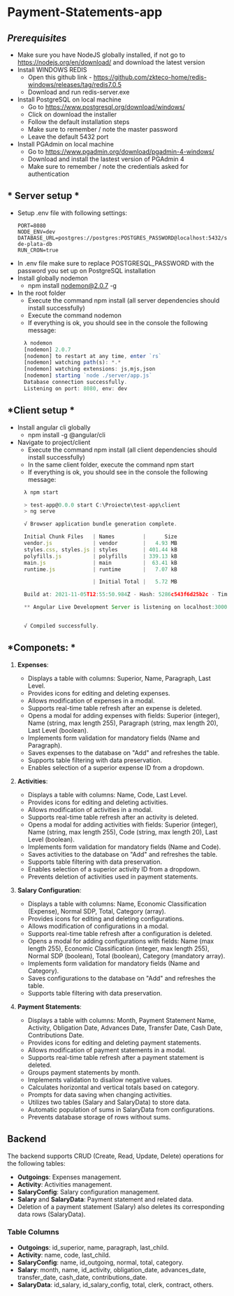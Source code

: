 # Payment-Statements-app
## *Prerequisites*
* Make sure you have NodeJS globally installed, if not go to https://nodejs.org/en/download/ and download the latest version
* Install WINDOWS REDIS
  * Open this github link - https://github.com/zkteco-home/redis-windows/releases/tag/redis7.0.5
  * Download and run redis-server.exe
* Install PostgreSQL on local machine
  * Go to https://www.postgresql.org/download/windows/
  * Click on download the installer
  * Follow the default installation steps
  * Make sure to remember / note the master password
  * Leave the default 5432 port
* Install PGAdmin on local machine
  * Go to https://www.pgadmin.org/download/pgadmin-4-windows/
  * Download and install the lastest version of PGAdmin 4
  * Make sure to remember / note the credentials asked for authentication

## * Server setup *
* Setup .env file with following settings:
  ```
  PORT=8080
  NODE_ENV=dev
  DATABASE_URL=postgres://postgres:POSTGRES_PASSWORD@localhost:5432/stat-de-plata-db
  RUN_CRON=true
  ```
* In .env file make sure to replace POSTGRESQL_PASSWORD with the password you set up on PostgreSQL installation
* Install globally nodemon
  * npm install nodemon@2.0.7 -g
* In the root folder
  * Execute the command npm install (all server dependencies should install successfully)
  * Execute the command nodemon
  * If everything is ok, you should see in the console the following message:
  ```javascript
    λ nodemon
    [nodemon] 2.0.7
    [nodemon] to restart at any time, enter `rs`
    [nodemon] watching path(s): *.*
    [nodemon] watching extensions: js,mjs,json
    [nodemon] starting `node ./server/app.js`
    Database connection successfully.
    Listening on port: 8080, env: dev
  ```

## *Client setup *
* Install angular cli globally
  * npm install -g @angular/cli
* Navigate to project/client
  * Execute the command npm install (all client dependencies should install successfully)
  * In the same client folder, execute the command npm start
  * If everything is ok, you should see in the console the following message:
  ```javascript
    λ npm start

    > test-app@0.0.0 start C:\Proiecte\test-app\client
    > ng serve

    √ Browser application bundle generation complete.

    Initial Chunk Files   | Names         |      Size
    vendor.js             | vendor        |   4.93 MB
    styles.css, styles.js | styles        | 401.44 kB
    polyfills.js          | polyfills     | 339.13 kB
    main.js               | main          |  63.41 kB
    runtime.js            | runtime       |   7.07 kB

                          | Initial Total |   5.72 MB

    Build at: 2021-11-05T12:55:50.984Z - Hash: 5286c543f6d25b2c - Time: 5989ms

    ** Angular Live Development Server is listening on localhost:3000, open your browser on http://localhost:3000/ **


    √ Compiled successfully.
  ```

 ## *Componets: *

1. **Expenses**:
   - Displays a table with columns: Superior, Name, Paragraph, Last Level.
   - Provides icons for editing and deleting expenses.
   - Allows modification of expenses in a modal.
   - Supports real-time table refresh after an expense is deleted.
   - Opens a modal for adding expenses with fields: Superior (integer), Name (string, max length 255), Paragraph (string, max length 20), Last Level (boolean).
   - Implements form validation for mandatory fields (Name and Paragraph).
   - Saves expenses to the database on "Add" and refreshes the table.
   - Supports table filtering with data preservation.
   - Enables selection of a superior expense ID from a dropdown.

2. **Activities**:
   - Displays a table with columns: Name, Code, Last Level.
   - Provides icons for editing and deleting activities.
   - Allows modification of activities in a modal.
   - Supports real-time table refresh after an activity is deleted.
   - Opens a modal for adding activities with fields: Superior (integer), Name (string, max length 255), Code (string, max length 20), Last Level (boolean).
   - Implements form validation for mandatory fields (Name and Code).
   - Saves activities to the database on "Add" and refreshes the table.
   - Supports table filtering with data preservation.
   - Enables selection of a superior activity ID from a dropdown.
   - Prevents deletion of activities used in payment statements.

3. **Salary Configuration**:
   - Displays a table with columns: Name, Economic Classification (Expense), Normal SDP, Total, Category (array).
   - Provides icons for editing and deleting configurations.
   - Allows modification of configurations in a modal.
   - Supports real-time table refresh after a configuration is deleted.
   - Opens a modal for adding configurations with fields: Name (max length 255), Economic Classification (integer, max length 255), Normal SDP (boolean), Total (boolean), Category (mandatory array).
   - Implements form validation for mandatory fields (Name and Category).
   - Saves configurations to the database on "Add" and refreshes the table.
   - Supports table filtering with data preservation.

4. **Payment Statements**:
   - Displays a table with columns: Month, Payment Statement Name, Activity, Obligation Date, Advances Date, Transfer Date, Cash Date, Contributions Date.
   - Provides icons for editing and deleting payment statements.
   - Allows modification of payment statements in a modal.
   - Supports real-time table refresh after a payment statement is deleted.
   - Groups payment statements by month.
   - Implements validation to disallow negative values.
   - Calculates horizontal and vertical totals based on category.
   - Prompts for data saving when changing activities.
   - Utilizes two tables (Salary and SalaryData) to store data.
   - Automatic population of sums in SalaryData from configurations.
   - Prevents database storage of rows without sums.

## Backend

The backend supports CRUD (Create, Read, Update, Delete) operations for the following tables:

- **Outgoings**: Expenses management.
- **Activity**: Activities management.
- **SalaryConfig**: Salary configuration management.
- **Salary** and **SalaryData**: Payment statement and related data.
- Deletion of a payment statement (Salary) also deletes its corresponding data rows (SalaryData).

### Table Columns

- **Outgoings**: id_superior, name, paragraph, last_child.
- **Activity**: name, code, last_child.
- **SalaryConfig**: name, id_outgoing, normal, total, category.
- **Salary**: month, name, id_activity, obligation_date, advances_date, transfer_date, cash_date, contributions_date.
- **SalaryData**: id_salary, id_salary_config, total, clerk, contract, others.
